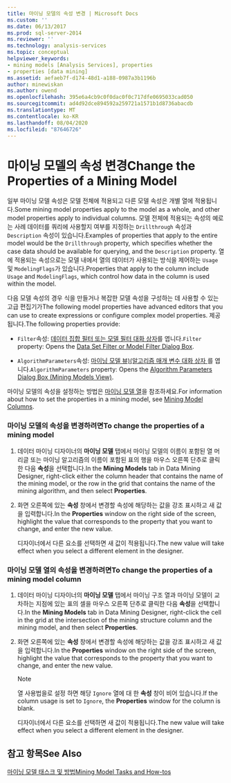 ```yaml
---
title: 마이닝 모델의 속성 변경 | Microsoft Docs
ms.custom: ''
ms.date: 06/13/2017
ms.prod: sql-server-2014
ms.reviewer: ''
ms.technology: analysis-services
ms.topic: conceptual
helpviewer_keywords:
- mining models [Analysis Services], properties
- properties [data mining]
ms.assetid: aefaeb7f-d174-48d1-a188-0987a3b1196b
author: minewiskan
ms.author: owend
ms.openlocfilehash: 395e6a4cb9c0f0dac0f0c717dfe0695033cad050
ms.sourcegitcommit: ad4d92dce894592a259721a1571b1d8736abacdb
ms.translationtype: MT
ms.contentlocale: ko-KR
ms.lasthandoff: 08/04/2020
ms.locfileid: "87646726"
---
```

# <a name="change-the-properties-of-a-mining-model"></a><span data-ttu-id="f7278-102">마이닝 모델의 속성 변경</span><span class="sxs-lookup"><span data-stu-id="f7278-102">Change the Properties of a Mining Model</span></span>
  <span data-ttu-id="f7278-103">일부 마이닝 모델 속성은 모델 전체에 적용되고 다른 모델 속성은 개별 열에 적용됩니다.</span><span class="sxs-lookup"><span data-stu-id="f7278-103">Some mining model properties apply to the model as a whole, and other model properties apply to individual columns.</span></span> <span data-ttu-id="f7278-104">모델 전체에 적용되는 속성의 예로는 사례 데이터를 쿼리에 사용할지 여부를 지정하는 `Drillthrough` 속성과 `Description` 속성이 있습니다.</span><span class="sxs-lookup"><span data-stu-id="f7278-104">Examples of properties that apply to the entire model would be the `Drillthrough` property, which specifies whether the case data should be available for querying, and the `Description` property.</span></span> <span data-ttu-id="f7278-105">열에 적용되는 속성으로는 모델 내에서 열의 데이터가 사용되는 방식을 제어하는 `Usage` 및 `ModelingFlags`가 있습니다.</span><span class="sxs-lookup"><span data-stu-id="f7278-105">Properties that apply to the column include `Usage` and `ModelingFlags`, which control how data in the column is used within the model.</span></span>  
  
 <span data-ttu-id="f7278-106">다음 모델 속성의 경우 식을 만들거나 복잡한 모델 속성을 구성하는 데 사용할 수 있는 고급 편집기가</span><span class="sxs-lookup"><span data-stu-id="f7278-106">The following model properties have advanced editors that you can use to create expressions or configure complex model properties.</span></span> <span data-ttu-id="f7278-107">제공됩니다.</span><span class="sxs-lookup"><span data-stu-id="f7278-107">The following properties provide:</span></span>  
  
-   <span data-ttu-id="f7278-108">`Filter`속성: [데이터 집합 필터 또는 모델 필터 대화 상자](../data-set-filter-or-model-filter-dialog-box.md)를 엽니다.</span><span class="sxs-lookup"><span data-stu-id="f7278-108">`Filter` property: Opens the [Data Set Filter or Model Filter Dialog Box](../data-set-filter-or-model-filter-dialog-box.md).</span></span>  
  
-   <span data-ttu-id="f7278-109">`AlgorithmParameters`속성: [마이닝 모델 뷰&#41;&#40;알고리즘 매개 변수 대화 상자 ](../algorithm-parameters-dialog-box-mining-models-view.md)를 엽니다.</span><span class="sxs-lookup"><span data-stu-id="f7278-109">`AlgorithmParameters` property: Opens the [Algorithm Parameters Dialog Box &#40;Mining Models View&#41;](../algorithm-parameters-dialog-box-mining-models-view.md).</span></span>  
  
 <span data-ttu-id="f7278-110">마이닝 모델의 속성을 설정하는 방법은 [마이닝 모델 열](mining-model-columns.md)을 참조하세요.</span><span class="sxs-lookup"><span data-stu-id="f7278-110">For information about how to set the properties in a mining model, see [Mining Model Columns](mining-model-columns.md).</span></span>  
  
### <a name="to-change-the-properties-of-a-mining-model"></a><span data-ttu-id="f7278-111">마이닝 모델의 속성을 변경하려면</span><span class="sxs-lookup"><span data-stu-id="f7278-111">To change the properties of a mining model</span></span>  
  
1.  <span data-ttu-id="f7278-112">데이터 마이닝 디자이너의 **마이닝 모델** 탭에서 마이닝 모델의 이름이 포함된 열 머리글 또는 마이닝 알고리즘의 이름이 포함된 표의 행을 마우스 오른쪽 단추로 클릭한 다음 **속성**을 선택합니다.</span><span class="sxs-lookup"><span data-stu-id="f7278-112">In the **Mining Models** tab in Data Mining Designer, right-click either the column header that contains the name of the mining model, or the row in the grid that contains the name of the mining algorithm, and then select **Properties**.</span></span>  
  
2.  <span data-ttu-id="f7278-113">화면 오른쪽에 있는 **속성** 창에서 변경할 속성에 해당하는 값을 강조 표시하고 새 값을 입력합니다.</span><span class="sxs-lookup"><span data-stu-id="f7278-113">In the **Properties** window on the right side of the screen, highlight the value that corresponds to the property that you want to change, and enter the new value.</span></span>  
  
     <span data-ttu-id="f7278-114">디자이너에서 다른 요소를 선택하면 새 값이 적용됩니다.</span><span class="sxs-lookup"><span data-stu-id="f7278-114">The new value will take effect when you select a different element in the designer.</span></span>  
  
### <a name="to-change-the-properties-of-a-mining-model-column"></a><span data-ttu-id="f7278-115">마이닝 모델 열의 속성을 변경하려면</span><span class="sxs-lookup"><span data-stu-id="f7278-115">To change the properties of a mining model column</span></span>  
  
1.  <span data-ttu-id="f7278-116">데이터 마이닝 디자이너의 **마이닝 모델** 탭에서 마이닝 구조 열과 마이닝 모델이 교차하는 지점에 있는 표의 셀을 마우스 오른쪽 단추로 클릭한 다음 **속성**을 선택합니다.</span><span class="sxs-lookup"><span data-stu-id="f7278-116">In the **Mining Models** tab in Data Mining Designer, right-click the cell in the grid at the intersection of the mining structure column and the mining model, and then select **Properties**.</span></span>  
  
2.  <span data-ttu-id="f7278-117">화면 오른쪽에 있는 **속성** 창에서 변경할 속성에 해당하는 값을 강조 표시하고 새 값을 입력합니다.</span><span class="sxs-lookup"><span data-stu-id="f7278-117">In the **Properties** window on the right side of the screen, highlight the value that corresponds to the property that you want to change, and enter the new value.</span></span>  
  
    > [!NOTE]  
    >  <span data-ttu-id="f7278-118">열 사용법을로 설정 하면 해당 `Ignore` 열에 대 한 **속성** 창이 비어 있습니다.</span><span class="sxs-lookup"><span data-stu-id="f7278-118">If the column usage is set to `Ignore`, the **Properties** window for the column is blank.</span></span>  
  
     <span data-ttu-id="f7278-119">디자이너에서 다른 요소를 선택하면 새 값이 적용됩니다.</span><span class="sxs-lookup"><span data-stu-id="f7278-119">The new value will take effect when you select a different element in the designer.</span></span>  
  
## <a name="see-also"></a><span data-ttu-id="f7278-120">참고 항목</span><span class="sxs-lookup"><span data-stu-id="f7278-120">See Also</span></span>  
 [<span data-ttu-id="f7278-121">마이닝 모델 태스크 및 방법</span><span class="sxs-lookup"><span data-stu-id="f7278-121">Mining Model Tasks and How-tos</span></span>](mining-model-tasks-and-how-tos.md)  
  
  
